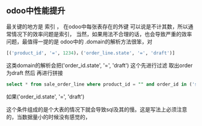 ## odoo中性能提升


最关键的地方是 索引 ， 在odoo中每张表存在的外键 可以说是不计其数，所以通常情况下的效率问题是索引，
当然，如果用法不合理的话，也会导致严重的效率问题，最值得一提的是 odoo中的 .domain的解析方法很笨，对 
```python
[('product_id', '=', 1234)，('order_line.state', '=', 'draft')]
```
这类domain的解析会把('order_id.state', '=', 'draft') 这个先进行过滤 取出order 为draft 然后 再进行拼接
```sql
select * from sale_order_line where product_id = "" and order_id in ('state 为draft‘的id 列表)
```
如果('order_id.state', '=', 'draft')  

这个条件组成的是个大表的情况下就会导致sql及其的慢。这是写法上必须注意的，当数据量小的时候没有感觉的，
